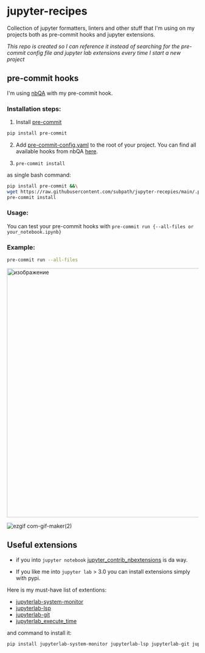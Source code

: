 # jupyter-recipes

Collection of jupyter formatters, linters and other stuff that I'm using on my projects both as pre-commit hooks and jupyter extensions.

*This repo is created so I can reference it instead of searching for the pre-commit config file and jupyter lab extensions every time I start a new project*

## pre-commit hooks 

I'm using [nbQA](https://github.com/nbQA-dev/nbQA) with my pre-commit hook. 

### Installation steps:
1. Install [pre-commit](https://pre-commit.com/) 
```bash
pip install pre-commit
```
2. Add [pre-commit-config.yaml](pre-commit-config.yaml) to the root of your project. You can find all available hooks from nbQA [here](https://github.com/nbQA-dev/nbQA/blob/master/.pre-commit-hooks.yaml). 

3. `pre-commit install`

as single bash command: 
```bash
pip install pre-commit &&\
wget https://raw.githubusercontent.com/subpath/jupyter-recepies/main/.pre-commit-config.yaml &&\
pre-commit install
```

### Usage:
You can test your pre-commit hooks with `pre-commit run {--all-files or your_notebook.ipynb}`

### Example:
```bash
pre-commit run --all-files
```

<img width="655" alt="изображение" src="https://user-images.githubusercontent.com/11722602/148508136-2c4e5d62-11a0-483e-9e07-9507cd4e762d.png">

![ezgif com-gif-maker(2)](https://user-images.githubusercontent.com/11722602/148512481-8ee132bd-9c1d-4413-9bfd-7512bcb5da96.gif)


## Useful extensions

* if you into `jupyter notebook` [jupyter_contrib_nbextensions](https://github.com/ipython-contrib/jupyter_contrib_nbextensions) is da way.

* If you like me into `jupyter lab` > 3.0 you can install extensions simply with pypi.

Here is my must-have list of extentions:
* [jupyterlab-system-monitor](https://github.com/jtpio/jupyterlab-system-monitor)
* [jupyterlab-lsp](https://github.com/jupyter-lsp/jupyterlab-lsp)
* [jupyterlab-git](https://github.com/jupyterlab/jupyterlab-git)
* [jupyterlab_execute_time](https://github.com/deshaw/jupyterlab-execute-time)

and command to install it:
```bash
pip install jupyterlab-system-monitor jupyterlab-lsp jupyterlab-git jupyterlab_execute_time
```
